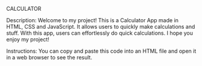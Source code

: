 CALCULATOR

Description:
Welcome to my project! This is a Calculator App made in HTML, CSS and JavaScript. It allows users to quickly make calculations and stuff. With this app, users can effortlessly do quick calculations. I hope you enjoy my project!

Instructions:
You can copy and paste this code into an HTML file and open it in a web browser to see the result.

